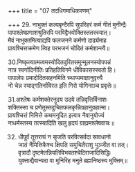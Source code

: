 +++
title = "07 तदधिगमाधिकरणम्"

+++
29. नाभुक्तं कल्पबृन्दैरपि सुपरिहरं कर्म गीतं मुनीन्द्रैः  
पापाश्लेषप्रणाशश्रुतिरपि परविद्वैभवोक्तिस्ततस्स्यात्।  
मैवं नाभुक्तमित्याद्यपि फलजनने कर्मणो दार्ढ्यमाह  
प्रायश्चित्तक्रमेण त्विह परभजनं चोदितं कर्मशान्त्यै॥

30.निष्कृत्यात्मत्वमस्योदितदुरितसमुन्मूलनस्योपपन्नं  
नात्र स्वर्गादिनीतिः प्रतिहतिविगमे धीविकासस्स्वतो हि।  
पापालेपः प्रमादोदितसहनमिति स्थाप्यमाज्ञानुवृत्त्यै  
नो चेन्न स्याद्गतिर्नाविरत इति गिरो योगिनाञ्च प्रवृत्तेः॥

31.अश्लेषः कर्मशक्तेरनुदय उदये तन्निवृत्तिर्विनाशः  
शक्तिस्सा च प्रणेतुस्तदुचितफलकृन्निग्रहानुग्रहात्मा।  
प्रायश्चित्तं निमित्ते कथमनुदित इत्यत्र नैवानुयोज्यं  
नाधर्मस्तस्य तत्स्यादिति खलु हृदयं ग्राह्यमश्लेषवाचः॥

32. धीपूर्वं तूत्तराघं न सृजति परवित्सर्वदा सावधानो  
जातं नैमित्तिकैश्च क्षिपति समुचितैराशु भुञ्जीत वा तत्।  
वृत्रादौ दृष्टमेतन्नियतिविभवतश्चेदिराजादिसिद्धिः  
युक्ताद्यैवान्यदा वा मुनिरिह मनुते ब्रह्मनिष्ठस्य मुक्तिम्॥